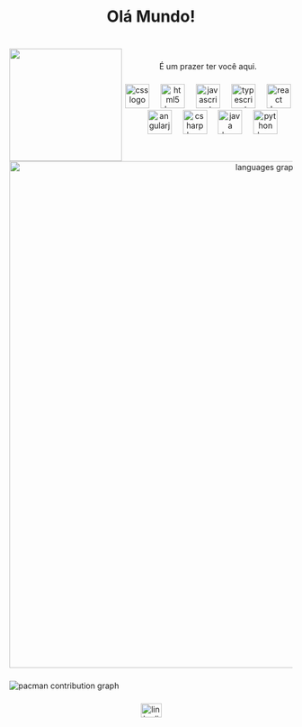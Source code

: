 <h1 align="center">Olá Mundo!</h1>

###

<br clear="both">

<img align="left" height="200" src="https://avatars.githubusercontent.com/u/175752986?s=400&u=234a11e0d4733ca3eebdfbea6cdfe3ca3aed9c9a&v=4"  />

###

<p align="center">É um prazer ter você aqui.</p>

###

<div align="center">
  <img src="https://cdn.jsdelivr.net/gh/devicons/devicon/icons/css3/css3-original.svg" height="43" alt="css logo"  />
  <img width="12" />
  <img src="https://cdn.jsdelivr.net/gh/devicons/devicon/icons/html5/html5-original.svg" height="43" alt="html5 logo"  />
  <img width="12" />
  <img src="https://cdn.jsdelivr.net/gh/devicons/devicon/icons/javascript/javascript-original.svg" height="43" alt="javascript logo"  />
  <img width="12" />
  <img src="https://cdn.jsdelivr.net/gh/devicons/devicon/icons/typescript/typescript-original.svg" height="43" alt="typescript logo"  />
  <img width="12" />
  <img src="https://cdn.jsdelivr.net/gh/devicons/devicon/icons/react/react-original.svg" height="43" alt="react logo"  />
  <img width="12" />
  <img src="https://cdn.jsdelivr.net/gh/devicons/devicon/icons/angularjs/angularjs-original.svg" height="43" alt="angularjs logo"  />
  <img width="12" />
  <img src="https://cdn.jsdelivr.net/gh/devicons/devicon/icons/csharp/csharp-original.svg" height="43" alt="csharp logo"  />
  <img width="12" />
  <img src="https://cdn.jsdelivr.net/gh/devicons/devicon/icons/java/java-original.svg" height="43" alt="java logo"  />
  <img width="12" />
  <img src="https://cdn.jsdelivr.net/gh/devicons/devicon/icons/python/python-original.svg" height="43" alt="python logo"  />
</div>

###

<div align="center">
  <img src="https://github-readme-stats.vercel.app/api/top-langs?username=saysxnts&locale=pt-br&hide_title=false&layout=compact&card_width=320&langs_count=5&theme=github_dark&hide_border=true&order=2" height="900" alt="languages graph"  />
</div>

###

<picture>
  <source media="(prefers-color-scheme: dark)" srcset="https://raw.githubusercontent.com/saysxnts/saysxnts/output/pacman-contribution-graph-dark.svg">
  <source media="(prefers-color-scheme: light)" srcset="https://raw.githubusercontent.com/saysxnts/saysxnts/output/pacman-contribution-graph.svg">
  <img alt="pacman contribution graph" src="https://raw.githubusercontent.com/saysxnts/saysxnts/output/pacman-contribution-graph.svg">
</picture>

###

<div align="center">
  <a href="https://www.linkedin.com/in/guilhermedeoliveirasantos/" target="_blank">
    <img src="https://raw.githubusercontent.com/maurodesouza/profile-readme-generator/master/src/assets/icons/social/linkedin/default.svg" width="37" height="25" alt="linkedin logo"  />
  </a>
</div>

###
